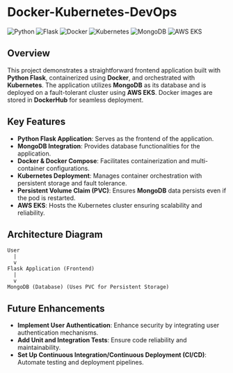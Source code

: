 # Docker-Kubernetes-DevOps

![Python](https://img.shields.io/badge/Python-3.x-blue?style=for-the-badge&logo=python)
![Flask](https://img.shields.io/badge/Flask-Framework-lightgrey?style=for-the-badge&logo=flask)
![Docker](https://img.shields.io/badge/Docker-Containerization-blue?style=for-the-badge&logo=docker)
![Kubernetes](https://img.shields.io/badge/Kubernetes-Orchestration-blue?style=for-the-badge&logo=kubernetes)
![MongoDB](https://img.shields.io/badge/MongoDB-Database-green?style=for-the-badge&logo=mongodb)
![AWS EKS](https://img.shields.io/badge/AWS%20EKS-Managed%20Kubernetes-orange?style=for-the-badge&logo=amazonaws)

## Overview

This project demonstrates a straightforward frontend application built with **Python Flask**, containerized using **Docker**, and orchestrated with **Kubernetes**. The application utilizes **MongoDB** as its database and is deployed on a fault-tolerant cluster using **AWS EKS**. Docker images are stored in **DockerHub** for seamless deployment.

## Key Features

- **Python Flask Application**: Serves as the frontend of the application.
- **MongoDB Integration**: Provides database functionalities for the application.
- **Docker & Docker Compose**: Facilitates containerization and multi-container configurations.
- **Kubernetes Deployment**: Manages container orchestration with persistent storage and fault tolerance.
- **Persistent Volume Claim (PVC)**: Ensures **MongoDB** data persists even if the pod is restarted.
- **AWS EKS**: Hosts the Kubernetes cluster ensuring scalability and reliability.

## Architecture Diagram

```plaintext
User
  |
  v
Flask Application (Frontend)
  |
  v
MongoDB (Database) (Uses PVC for Persistent Storage)
```
## Future Enhancements

- **Implement User Authentication**: Enhance security by integrating user authentication mechanisms.
- **Add Unit and Integration Tests**: Ensure code reliability and maintainability.
- **Set Up Continuous Integration/Continuous Deployment (CI/CD)**: Automate testing and deployment pipelines.
